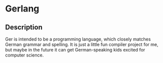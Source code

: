 # Gerlang
## Description
Ger is intended to be a programming language, which closely matches German grammar and spelling. It is just a little fun compiler project for me, but maybe in the future it can get German-speaking kids excited for computer science.